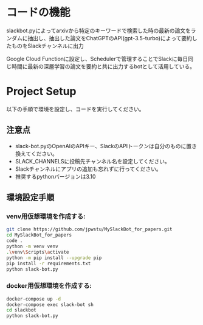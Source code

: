 # コードの機能

slackbot.pyによってarxivから特定のキーワードで検索した時の最新の論文をランダムに抽出し、抽出した論文をChatGPTのAPI(gpt-3.5-turbo)によって要約したものをSlackチャンネルに出力

Google Cloud Functionに設定し、Schedulerで管理することでSlackに毎日同じ時間に最新の深層学習の論文を要約と共に出力するbotとして活用している。

# Project Setup

以下の手順で環境を設定し、コードを実行してください。

## 注意点
- slack-bot.pyのOpenAIのAPIキー、SlackのAPIトークンは自分のものに置き換えてください。
- SLACK_CHANNELSに投稿先チャンネル名を設定してください。
- Slackチャンネルにアプリの追加も忘れずに行ってください。
- 推奨するpythonバージョンは3.10

## 環境設定手順

### venv用仮想環境を作成する:

```bash
git clone https://github.com/jpwstu/MySlackBot_for_papers.git
cd MySlackBot_for_papers
code .
python -m venv venv
.\venv\Scripts\activate
python -m pip install --upgrade pip
pip install -r requirements.txt
python slack-bot.py
```

### docker用仮想環境を作成する:

```bash
docker-compose up -d
docker-compose exec slack-bot sh
cd slackbot
python slack-bot.py
```
